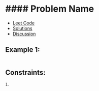 # #### Problem Name

- [Leet Code](#)
- [Solutions](./index.html)
- [Discussion](./02-DISCUSSION.md)

## Example 1:

```
```

## Constraints:

```
1.
```